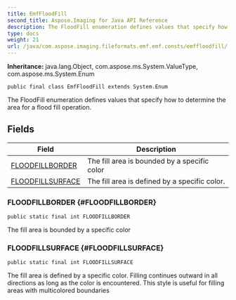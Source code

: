 ```yaml
---
title: EmfFloodFill
second_title: Aspose.Imaging for Java API Reference
description: The FloodFill enumeration defines values that specify how to determine the area for a flood fill operation.
type: docs
weight: 21
url: /java/com.aspose.imaging.fileformats.emf.emf.consts/emffloodfill/
---
```

**Inheritance:**
java.lang.Object, com.aspose.ms.System.ValueType, com.aspose.ms.System.Enum
```
public final class EmfFloodFill extends System.Enum
```

The FloodFill enumeration defines values that specify how to determine the area for a flood fill operation.
## Fields

| Field | Description |
| --- | --- |
| [FLOODFILLBORDER](#FLOODFILLBORDER) | The fill area is bounded by a specific color |
| [FLOODFILLSURFACE](#FLOODFILLSURFACE) | The fill area is defined by a specific color. |
### FLOODFILLBORDER {#FLOODFILLBORDER}
```
public static final int FLOODFILLBORDER
```


The fill area is bounded by a specific color

### FLOODFILLSURFACE {#FLOODFILLSURFACE}
```
public static final int FLOODFILLSURFACE
```


The fill area is defined by a specific color. Filling continues outward in all directions as long as the color is encountered. This style is useful for filling areas with multicolored boundaries


